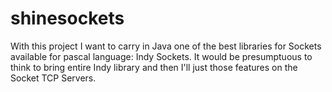shinesockets
============

With this project I want to carry in Java one of the best libraries for Sockets available for pascal language: Indy Sockets.
It would be presumptuous to think to bring entire Indy library and then I'll just those features on the Socket TCP Servers.
